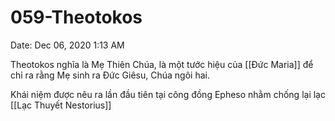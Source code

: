 # 059-Theotokos

Date: Dec 06, 2020 1:13 AM

Theotokos nghĩa là Mẹ Thiên Chúa, là một tước hiệu của [[Đức Maria]] để chỉ ra rằng Mẹ sinh ra Đức Giêsu, Chúa ngôi hai.

Khái niệm được nêu ra lần đầu tiên tại công đồng Epheso nhằm chống lại lạc  [[Lạc Thuyết Nestorius]]